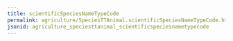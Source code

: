 ```yaml
---
title: scientificSpeciesNameTypeCode
permalink: agriculture/SpeciesTTAnimal.scientificSpeciesNameTypeCode.html
jsonid: agriculture_speciesttanimal_scientificspeciesnametypecode
---
```

